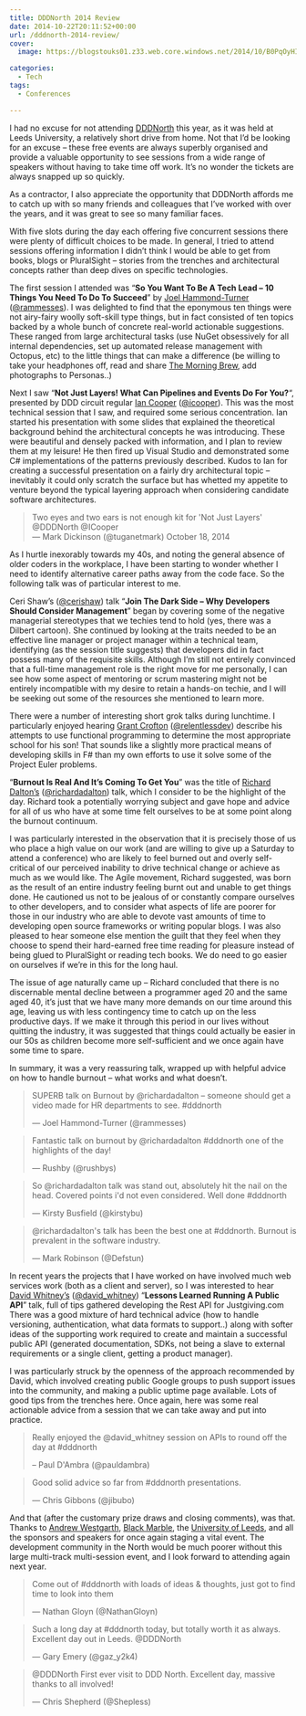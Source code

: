```yaml
---
title: DDDNorth 2014 Review
date: 2014-10-22T20:11:52+00:00
url: /dddnorth-2014-review/
cover: 
  image: https://blogstouks01.z33.web.core.windows.net/2014/10/B0PqOyHIgAA93X5.jpg

categories:
  - Tech
tags:
  - Conferences

---
```


I had no excuse for not attending [DDDNorth][1] this year, as it was held at Leeds University, a relatively short drive from home. Not that I’d be looking for an excuse – these free events are always superbly organised and provide a valuable opportunity to see sessions from a wide range of speakers without having to take time off work. It’s no wonder the tickets are always snapped up so quickly.

As a contractor, I also appreciate the opportunity that DDDNorth affords me to catch up with so many friends and colleagues that I’ve worked with over the years, and it was great to see so many familiar faces.

With five slots during the day each offering five concurrent sessions there were plenty of difficult choices to be made. In general, I tried to attend sessions offering information I didn’t think I would be able to get from books, blogs or PluralSight – stories from the trenches and architectural concepts rather than deep dives on specific technologies.

The first session I attended was “**So You Want To Be A Tech Lead – 10 Things You Need To Do To Succeed**” by [Joel Hammond-Turner][2] ([@rammesses][3]). I was delighted to find that the eponymous ten things were not airy-fairy woolly soft-skill type things, but in fact consisted of ten topics backed by a whole bunch of concrete real-world actionable suggestions. These ranged from large architectural tasks (use NuGet obsessively for all internal dependencies, set up automated release management with Octopus, etc) to the little things that can make a difference (be willing to take your headphones off, read and share [The Morning Brew][4], add photographs to Personas..)

Next I saw “**Not Just Layers! What Can Pipelines and Events Do For You?**“, presented by DDD circuit regular [Ian Cooper][5] ([@icooper][6]). This was the most technical session that I saw, and required some serious concentration. Ian started his presentation with some slides that explained the theoretical background behind the architectural concepts he was introducing. These were beautiful and densely packed with information, and I plan to review them at my leisure! He then fired up Visual Studio and demonstrated some C# implementations of the patterns previously described. Kudos to Ian for creating a successful presentation on a fairly dry architectural topic – inevitably it could only scratch the surface but has whetted my appetite to venture beyond the typical layering approach when considering candidate software architectures.

> Two eyes and two ears is not enough kit for 'Not Just Layers' @DDDNorth @ICooper  
> — Mark Dickinson (@tuganetmark) October 18, 2014

As I hurtle inexorably towards my 40s, and noting the general absence of older coders in the workplace, I have been starting to wonder whether I need to identify alternative career paths away from the code face. So the following talk was of particular interest to me.

Ceri Shaw’s ([@cerishaw][7]) talk “**Join The Dark Side – Why Developers Should Consider Management**” began by covering some of the negative managerial stereotypes that we techies tend to hold (yes, there was a Dilbert cartoon). She continued by looking at the traits needed to be an effective line manager or project manager within a technical team, identifying (as the session title suggests) that developers did in fact possess many of the requisite skills. Although I’m still not entirely convinced that a full-time management role is the right move for me personally, I can see how some aspect of mentoring or scrum mastering might not be entirely incompatible with my desire to retain a hands-on techie, and I will be seeking out some of the resources she mentioned to learn more.

There were a number of interesting short grok talks during lunchtime. I particularly enjoyed hearing [Grant Crofton][8] ([@relentlessdev][9]) describe his attempts to use functional programming to determine the most appropriate school for his son! That sounds like a slightly more practical means of developing skills in F# than my own efforts to use it solve some of the Project Euler problems.

“**Burnout Is Real And It’s Coming To Get You**” was the title of [Richard Dalton’s][10] ([@richardadalton][11]) talk, which I consider to be the highlight of the day. Richard took a potentially worrying subject and gave hope and advice for all of us who have at some time felt ourselves to be at some point along the burnout continuum.

I was particularly interested in the observation that it is precisely those of us who place a high value on our work (and are willing to give up a Saturday to attend a conference) who are likely to feel burned out and overly self-critical of our perceived inability to drive technical change or achieve as much as we would like.
The Agile movement, Richard suggested, was born as the result of an entire industry feeling burnt out and unable to get things done.
He cautioned us not to be jealous of or constantly compare ourselves to other developers, and to consider what aspects of life are poorer for those in our industry who are able to devote vast amounts of time to developing open source frameworks or writing popular blogs. I was also pleased to hear someone else mention the guilt that they feel when they choose to spend their hard-earned free time reading for pleasure instead of being glued to PluralSight or reading tech books. We do need to go easier on ourselves if we’re in this for the long haul.

The issue of age naturally came up – Richard concluded that there is no discernable mental decline between a programmer aged 20 and the same aged 40, it’s just that we have many more demands on our time around this age, leaving us with less contingency time to catch up on the less productive days. If we make it through this period in our lives without quitting the industry, it was suggested that things could actually be easier in our 50s as children become more self-sufficient and we once again have some time to spare.

In summary, it was a very reassuring talk, wrapped up with helpful advice on how to handle burnout – what works and what doesn’t.

> SUPERB talk on Burnout by @richardadalton – someone should get a video made for HR departments to see. #dddnorth  
>
> — Joel Hammond-Turner (@rammesses)

> Fantastic talk on burnout by @richardadalton #dddnorth one of the highlights of the day!  
>
> — Rushby (@rushbys)

> So @richardadalton talk was stand out, absolutely hit the nail on the head. Covered points i'd not even considered. Well done #dddnorth</a>  
>
> — Kirsty Busfield (@kirstybu)

> @richardadalton's talk has been the best one at #dddnorth. Burnout is prevalent in the software industry.  
>
> — Mark Robinson (@Defstun)

In recent years the projects that I have worked on have involved much web services work (both as a client and server), so I was interested to hear [David Whitney’s][12] ([@david_whitney][12]) “**Lessons Learned Running A Public API**” talk, full of tips gathered developing the Rest API for Justgiving.com  
There was a good mixture of hard technical advice (how to handle versioning, authentication, what data formats to support..) along with softer ideas of the supporting work required to create and maintain a successful public API (generated documentation, SDKs, not being a slave to external requirements or a single client, getting a product manager).

I was particularly struck by the openness of the approach recommended by David, which involved creating public Google groups to push support issues into the community, and making a public uptime page available. Lots of good tips from the trenches here. Once again, here was some real actionable advice from a session that we can take away and put into practice.

> Really enjoyed the @david_whitney session on APIs to round off the day at #dddnorth
>
> – Paul D'Ambra (@pauldambra)

> Good solid advice so far from #dddnorth presentations.  
>
> — Chris Gibbons (@jibubo)

And that (after the customary prize draws and closing comments), was that. Thanks to [Andrew Westgarth][13], [Black Marble][14], the [University of Leeds][15], and all the sponsors and speakers for once again staging a vital event. The development community in the North would be much poorer without this large multi-track multi-session event, and I look forward to attending again next year.

> Come out of #dddnorth with loads of ideas & thoughts, just got to find time to look into them
> 
> — Nathan Gloyn (@NathanGloyn)

> Such a long day at #dddnorth today, but totally worth it as always. Excellent day out in Leeds. @DDDNorth
>
> — Gary Emery (@gaz_y2k4)

> @DDDNorth First ever visit to DDD North. Excellent day, massive thanks to all involved!
>
> — Chris Shepherd (@Shepless)

 [1]: http://dddnorth.co.uk/
 [2]: http://www.hammond-turner.org.uk/
 [3]: https://twitter.com/rammesses
 [4]: http://blog.cwa.me.uk/
 [5]: http://codebetter.com/iancooper/
 [6]: https://twitter.com/icooper
 [7]: https://twitter.com/cerishaw
 [8]: http://www.relentlessdevelopment.net/
 [9]: https://twitter.com/relentlessdev
 [10]: http://www.devjoy.com/
 [11]: https://twitter.com/richardadalton
 [12]: https://twitter.com/david_whitney
 [13]: https://twitter.com/apwestgarth
 [14]: http://www.blackmarble.co.uk/
 [15]: http://www.leeds.ac.uk/